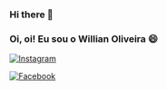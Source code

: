 ### Hi there 👋
### Oi, oi! Eu sou o Willian Oliveira 😄
[![Instagram](https://img.shields.io/badge/Instagram-E4405F?style=for-the-badge&logo=instagram&logoColor=white)](https://www.instagram.com/_willian67/)

[![Facebook](https://img.shields.io/badge/Facebook-1877F2?style=for-the-badge&logo=facebook&logoColor=white)](https://www.facebook.com/profile.php?id=100014170410637)


